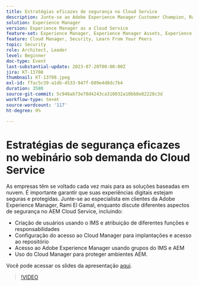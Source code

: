 ```yaml
---
title: Estratégias eficazes de segurança no Cloud Service
description: Junte-se ao Adobe Experience Manager Customer Champion, Rami El Gamal, enquanto ele discute diferentes aspectos de segurança no AEM Cloud Service.
solution: Experience Manager
version: Experience Manager as a Cloud Service
feature-set: Experience Manager, Experience Manager Assets, Experience Manager Sites
feature: Cloud Manager, Security, Learn From Your Peers
topic: Security
role: Architect, Leader
level: Beginner
doc-type: Event
last-substantial-update: 2023-07-20T00:00:00Z
jira: KT-13708
thumbnail: KT-13708.jpeg
exl-id: ffac5c39-a1db-4533-947f-609e4d8dc7b4
duration: 3580
source-git-commit: 5c946ab73e78d4243ca310032a10bb8e82228c3d
workflow-type: tm+mt
source-wordcount: '117'
ht-degree: 0%

---
```


# Estratégias de segurança eficazes no webinário sob demanda do Cloud Service

As empresas têm se voltado cada vez mais para as soluções baseadas em nuvem. É importante garantir que suas experiências digitais estejam seguras e protegidas. Junte-se ao especialista em clientes da Adobe Experience Manager, Rami El Gamal, enquanto discute diferentes aspectos de segurança no AEM Cloud Service, incluindo:

* Criação de usuários usando o IMS e atribuição de diferentes funções e responsabilidades
* Configuração do acesso ao Cloud Manager para implantações e acesso ao repositório
* Acesso ao Adobe Experience Manager usando grupos do IMS e AEM
* Uso do Cloud Manager para proteger ambientes AEM.

Você pode acessar os slides da apresentação [aqui](../../assets/experience-manager/july2023/effective-security-strategies-in-cloud-service/AEM-CloudManager-Security_Webinar_July_18.pdf).

>[!VIDEO](https://video.tv.adobe.com/v/3421772/?learn=on)
